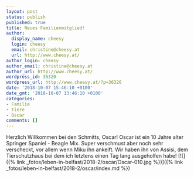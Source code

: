 ```yaml
---
layout: post
status: publish
published: true
title: Neues Familienmitglied!
author:
  display_name: cheesy
  login: cheesy
  email: christine@cheesy.at
  url: http://www.cheesy.at/
author_login: cheesy
author_email: christine@cheesy.at
author_url: http://www.cheesy.at/
wordpress_id: 36320
wordpress_url: http://www.cheesy.at/?p=36320
date: '2018-10-07 15:46:10 +0100'
date_gmt: '2018-10-07 13:46:10 +0100'
categories:
- Familie
- Tiere
- Oscar
comments: []
---
```

Herzlich Willkommen bei den Schmitts, Oscar!
Oscar ist ein 10 Jahre alter Springer Spaniel - Beagle Mix. Super verschmust aber noch sehr verscheckt, vor allem wenn Miku ihn ankeift. Wir haben ihn von Assisi, dem Tierschutzhaus bei dem ich letztens einen Tag lang ausgeholfen habe!
[![]({% link _fotos/leben-in-belfast/2018-2/oscar/Oscar-010.jpg %})]({% link _fotos/leben-in-belfast/2018-2/oscar/index.md %})
